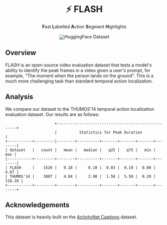 <div align="center">
  <h1> ⚡ FLASH </h1>
  <div>
    <strong>F</strong>ast <strong>L</strong>abelled <strong>A</strong>ction <strong>S</strong>egment <strong>H</strong>ighlights
  </div>
</div>
<br>

<div align="center" style="line-height: 1;">
  <a href="[https://github.com/ChenxinAn-fdu/POLARIS](https://huggingface.co/datasets/qingy2024/FLASH-Dataset)" style="margin: 2px;">
    <img alt="HuggingFace Dataset" src="https://img.shields.io/badge/HuggingFace-000000?style=for-the-badge&logo=huggingface&logoColor=000&logoColor=white" style="display: inline-block; vertical-align: middle;"/>
  </a>
</div>

## Overview
FLASH is an open-source video evaluation dataset that tests a model's ability to identify the peak frames in a video given a user's prompt, for example, "The moment when the person lands on the ground". This is a much more challenging task than standard temporal action localization.

## Analysis

We compare our dataset to the THUMOS'14 temporal action localization evaluation dataset. Our results are as follows:

```
                      +----------------------------------------------------+
                      |          Statistics for Peak Duration              |
+-----------+---------|--------+----------+-------+-------+-------+--------|
| dataset   |   count |   mean |   median |   q25 |   q75 |   min |    max |
|-----------+---------+--------+----------+-------+-------+-------+--------|
| FLASH     |    1526 |   0.18 |     0.10 |  0.03 |  0.19 |  0.00 |   4.67 |
| THUMOS'14 |    3007 |   4.04 |     2.90 |  1.50 |  5.50 |  0.20 | 118.10 |
+-----------+---------+--------+----------+-------+-------+-------+--------+
```

## Acknowledgements
This dataset is heavily built on the [ActivityNet Captions](https://cs.stanford.edu/people/ranjaykrishna/densevid/) dataset.
